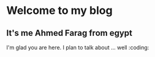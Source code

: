 # Welcome to my blog
## It's me Ahmed Farag from egypt

I'm glad you are here. I plan to talk about ...
well :coding:
